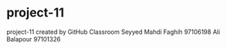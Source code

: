 # project-11
project-11 created by GitHub Classroom Seyyed Mahdi Faghih 97106198
Ali Balapour 97101326
